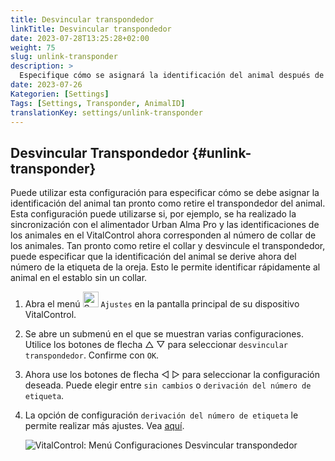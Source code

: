 ```yaml
---
title: Desvincular transpondedor
linkTitle: Desvincular transpondedor
date: 2023-07-28T13:25:28+02:00
weight: 75
slug: unlink-transponder
description: >
  Especifique cómo se asignará la identificación del animal después de que el transpondedor haya sido desvinculado.
date: 2023-07-26
Kategorien: [Settings]
Tags: [Settings, Transponder, AnimalID]
translationKey: settings/unlink-transponder
---
```

## Desvincular Transpondedor {#unlink-transponder}

Puede utilizar esta configuración para especificar cómo se debe asignar la identificación del animal tan pronto como retire el transpondedor del animal. Esta configuración puede utilizarse si, por ejemplo, se ha realizado la sincronización con el alimentador Urban Alma Pro y las identificaciones de los animales en el VitalControl ahora corresponden al número de collar de los animales. Tan pronto como retire el collar y desvincule el transpondedor, puede especificar que la identificación del animal se derive ahora del número de la etiqueta de la oreja. Esto le permite identificar rápidamente al animal en el establo sin un collar.

1. Abra el menú <img src="/icons/gear.svg" width="25" align="bottom" alt="Settings" /> `Ajustes` en la pantalla principal de su dispositivo VitalControl.

2. Se abre un submenú en el que se muestran varias configuraciones. Utilice los botones de flecha △ ▽ para seleccionar `desvincular transpondedor`. Confirme con `OK`.

3. Ahora use los botones de flecha ◁ ▷ para seleccionar la configuración deseada. Puede elegir entre `sin cambios` o `derivación del número de etiqueta`.

4. La opción de configuración `derivación del número de etiqueta` le permite realizar más ajustes. Vea [aquí](/es/docs/settings/animal-registration/#dígito-del-nuevo-id).

   ![VitalControl: Menú Configuraciones Desvincular transpondedor](../images/unlink-transponder.png "Desvincular transpondedor")
